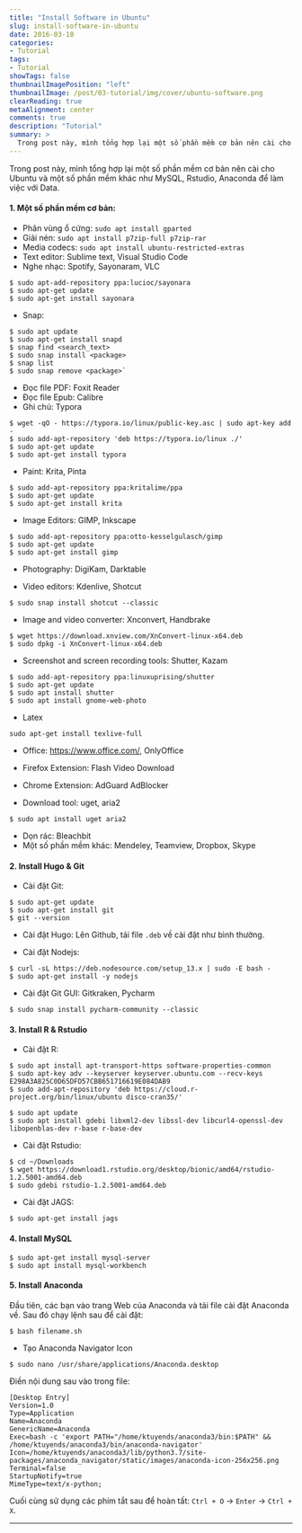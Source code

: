 ```yaml
---
title: "Install Software in Ubuntu"
slug: install-software-in-ubuntu
date: 2016-03-10
categories:
- Tutorial
tags:
- Tutorial
showTags: false
thumbnailImagePosition: "left"
thumbnailImage: /post/03-tutorial/img/cover/ubuntu-software.png
clearReading: true
metaAlignment: center
comments: true
description: "Tutorial"
summary: >
  Trong post này, mình tổng hợp lại một số phần mềm cơ bản nên cài cho Ubuntu và một số phần mềm khác như MySQL, Rstudio, Anaconda để làm việc với Data...
---
```


Trong post này, mình tổng hợp lại một số phần mềm cơ bản nên cài cho Ubuntu và một số phần mềm khác như MySQL, Rstudio, Anaconda để làm việc với Data.

#### 1. Một số phần mềm cơ bản:

- Phân vùng ổ cứng: `sudo apt install gparted`
- Giải nén: `sudo apt install p7zip-full p7zip-rar`
- Media codecs: `sudo apt install ubuntu-restricted-extras`
- Text editor: Sublime text, Visual Studio Code
- Nghe nhạc: Spotify, Sayonaram, VLC

```shell
$ sudo apt-add-repository ppa:lucioc/sayonara
$ sudo apt-get update
$ sudo apt-get install sayonara
```

- Snap:

```shell
$ sudo apt update
$ sudo apt-get install snapd
$ snap find <search_text>
$ sudo snap install <package>
$ snap list
$ sudo snap remove <package>`
```

- Đọc file PDF: Foxit Reader
- Đọc file Epub: Calibre
- Ghi chú: Typora

```shell
$ wget -qO - https://typora.io/linux/public-key.asc | sudo apt-key add -
$ sudo add-apt-repository 'deb https://typora.io/linux ./'
$ sudo apt-get update
$ sudo apt-get install typora
```

- Paint: Krita, Pinta

```shell
$ sudo add-apt-repository ppa:kritalime/ppa
$ sudo apt-get update
$ sudo apt-get install krita
```

- Image Editors: GIMP, Inkscape

```shell
$ sudo add-apt-repository ppa:otto-kesselgulasch/gimp
$ sudo apt-get update
$ sudo apt-get install gimp
```

- Photography: DigiKam, Darktable

- Video editors: Kdenlive, Shotcut

```shell
$ sudo snap install shotcut --classic
```

- Image and video converter: Xnconvert, Handbrake

```shell
$ wget https://download.xnview.com/XnConvert-linux-x64.deb
$ sudo dpkg -i XnConvert-linux-x64.deb
```

- Screenshot and screen recording tools: Shutter, Kazam

```shell
$ sudo add-apt-repository ppa:linuxuprising/shutter
$ sudo apt-get update
$ sudo apt install shutter
$ sudo apt install gnome-web-photo
```

- Latex

```shell
sudo apt-get install texlive-full
```

- Office: https://www.office.com/, OnlyOffice

- Firefox Extension: Flash Video Download
- Chrome Extension: AdGuard AdBlocker
- Download tool: uget, aria2

```shell
$ sudo apt install uget aria2
```

- Dọn rác: Bleachbit
- Một số phần mềm khác: Mendeley, Teamview, Dropbox, Skype

#### 2. Install Hugo & Git

- Cài đặt Git:

```shell
$ sudo apt-get update
$ sudo apt-get install git
$ git --version
```

- Cài đặt Hugo: Lên Github, tải file `.deb` về cài đặt như bình thường.

- Cài đặt Nodejs:

```shell
$ curl -sL https://deb.nodesource.com/setup_13.x | sudo -E bash -
$ sudo apt-get install -y nodejs
```

- Cài đặt Git GUI: Gitkraken, Pycharm

```shell
$ sudo snap install pycharm-community --classic
```

#### 3. Install R & Rstudio

- Cài đặt R:

```shell
$ sudo apt install apt-transport-https software-properties-common
$ sudo apt-key adv --keyserver keyserver.ubuntu.com --recv-keys E298A3A825C0D65DFD57CBB651716619E084DAB9
$ sudo add-apt-repository 'deb https://cloud.r-project.org/bin/linux/ubuntu disco-cran35/'

$ sudo apt update
$ sudo apt install gdebi libxml2-dev libssl-dev libcurl4-openssl-dev libopenblas-dev r-base r-base-dev
```

- Cài đặt Rstudio:

```shell
$ cd ~/Downloads
$ wget https://download1.rstudio.org/desktop/bionic/amd64/rstudio-1.2.5001-amd64.deb
$ sudo gdebi rstudio-1.2.5001-amd64.deb
```

- Cài đặt JAGS:

```shell
$ sudo apt-get install jags
```

#### 4. Install MySQL

```shell
$ sudo apt-get install mysql-server
$ sudo apt install mysql-workbench
```

#### 5. Install Anaconda

Đầu tiên, các bạn vào trang Web của Anaconda và tải file cài đặt Anaconda về. Sau đó chạy lệnh sau để cài đặt:

```shell
$ bash filename.sh
```

- Tạo Anaconda Navigator Icon

```shell
$ sudo nano /usr/share/applications/Anaconda.desktop
```

Điền nội dung sau vào trong file:

```shell
[Desktop Entry]
Version=1.0
Type=Application
Name=Anaconda
GenericName=Anaconda
Exec=bash -c 'export PATH="/home/ktuyends/anaconda3/bin:$PATH" && /home/ktuyends/anaconda3/bin/anaconda-navigator'
Icon=/home/ktuyends/anaconda3/lib/python3.7/site-packages/anaconda_navigator/static/images/anaconda-icon-256x256.png
Terminal=false
StartupNotify=true
MimeType=text/x-python;
```

Cuối cùng sử dụng các phím tắt sau để hoàn tất: `Ctrl + O` -> `Enter` -> `Ctrl + X`.

---